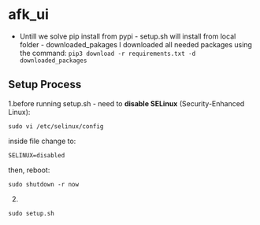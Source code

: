 # afk_ui
* Untill we solve pip install from pypi - setup.sh will install from local folder - downloaded_pakages
I downloaded all needed packages using the command: ```pip3 download -r requirements.txt -d downloaded_packages```

## Setup Process ##
1.before running setup.sh - need to **disable SELinux** (Security-Enhanced Linux):  
 ```
sudo vi /etc/selinux/config
```
inside file change to:
```
SELINUX=disabled
```
then, reboot:
```
sudo shutdown -r now
```

2.  
```
sudo setup.sh
```